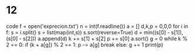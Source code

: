 # 12
code
f = open('exprecion.txt')
n = int(f.readline())
a = []
d,k,p = 0,0,0
for i in f:
    s = i.split()
    s = list(map(int,s))
    s.sort(reverse=True)
    d = min((s[0] - s[1]),(s[0] - s[2]))
    a.append(d)
    k += s[1] + s[2]
    p += s[0]
a.sort()
g = 0
while k % 2 == 0:
    if (k + a[g]) % 2 == 1:
        p -= a[g]
        break
    else:
        g += 1
print(p)

